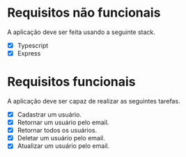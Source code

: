 # Requisitos não funcionais
A aplicação deve ser feita usando a seguinte stack.
- [x] Typescript
- [x] Express

# Requisitos funcionais
A aplicação deve ser capaz de realizar as seguintes tarefas.
- [x] Cadastrar um usuário.
- [x] Retornar um usuário pelo email.
- [X] Retornar todos os usuários.
- [X] Deletar um usuário pelo email.
- [X] Atualizar um usuário pelo email.